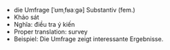 - die Umfrage	[ˈʊmˌfʁaːɡə]	Substantiv (fem.)
- Khảo sát
- Nghĩa: điều tra ý kiến
- Proper translation: survey
- Beispiel: Die Umfrage zeigt interessante Ergebnisse.